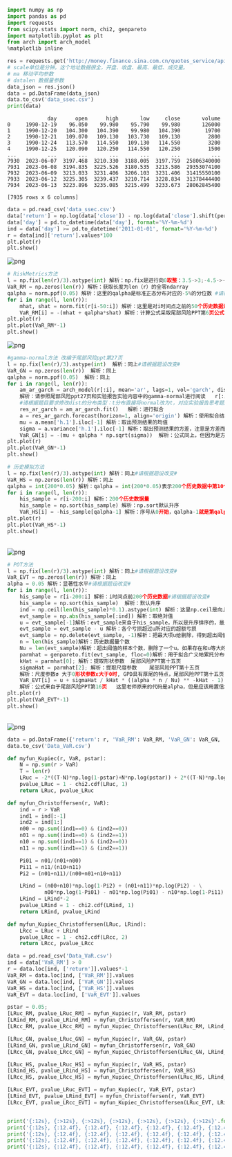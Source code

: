 ```python
import numpy as np
import pandas as pd
import requests
from scipy.stats import norm, chi2, genpareto
import matplotlib.pyplot as plt
from arch import arch_model
%matplotlib inline
```


```python
res = requests.get('http://money.finance.sina.com.cn/quotes_service/api/json_v2.php/CN_MarketData.getKLineData?symbol=sh000001&scale=240&ma=no&datalen=10000')
# scale单位是分钟。这个地址数据很全，开盘、收盘、最高、最低、成交量。
# ma 移动平均参数
# datalen 数据量参数
data_json = res.json()
data = pd.DataFrame(data_json)
data.to_csv('data_ssec.csv')
print(data)
```

                 day      open      high       low     close       volume
    0     1990-12-19    96.050    99.980    95.790    99.980       126000
    1     1990-12-20   104.300   104.390    99.980   104.390        19700
    2     1990-12-21   109.070   109.130   103.730   109.130         2800
    3     1990-12-24   113.570   114.550   109.130   114.550         3200
    4     1990-12-25   120.090   120.250   114.550   120.250         1500
    ...          ...       ...       ...       ...       ...          ...
    7930  2023-06-07  3197.468  3210.330  3188.005  3197.759  25806340000
    7931  2023-06-08  3194.835  3225.526  3180.535  3213.586  29353074100
    7932  2023-06-09  3213.033  3231.406  3206.103  3231.406  31415550100
    7933  2023-06-12  3225.305  3239.437  3210.714  3228.834  31378444400
    7934  2023-06-13  3223.896  3235.085  3215.499  3233.673  28062845400
    
    [7935 rows x 6 columns]



```python
data = pd.read_csv('data_ssec.csv')
data['return'] = np.log(data['close']) - np.log(data['close'].shift(periods=1))
data['day'] = pd.to_datetime(data['day'], format='%Y-%m-%d')
ind = data['day'] >= pd.to_datetime('2011-01-01', format='%Y-%m-%d')
r = data[ind]['return'].values*100
plt.plot(r)
plt.show()
```


![png](output_2_0.png)
    



```python
# RiskMetrics方法
l = np.fix(len(r)/3).astype(int) 解析：np.fix是进行向0取整：3.5->3;-4.5->-4。这里len(r)/3是三分位点，样本内外数据为1/2（注意这里不是样本内外数据1/1）#请根据题目要求更改#
VaR_RM = np.zeros(len(r)) 解析：获取长度为len（r）的全零ndarray
qalpha = norm.ppf(0.05) 解析：这里的qalpha是标准正态分布对应的-5%的分位数 #请根据题目要求更改#
for i in range(l, len(r)):  
    mhat, shat = norm.fit(r[i-50:i]) 解析：这里是对i时间点之前的50个历史数据进行正态分布拟合，然后返回mhat均值和shat标准差  #请根据题设要求修改历史数据量#
    VaR_RM[i] = -(mhat + qalpha*shat) 解析：计算公式采取尾部风险PPT第6页公式，计算单期VaR   #请根据题设条件修改VaR期数#
plt.plot(r)
plt.plot(VaR_RM*-1)
plt.show()
```


![png](output_3_0.png)
    



```python
#gamma-normal方法 改编于尾部风险ppt第27页
l = np.fix(len(r)/3).astype(int)  解析：同上#请根据题设改变#
VaR_GN = np.zeros(len(r))  解析：同上
qalpha = norm.ppf(0.05)  解析：同上
for i in range(l, len(r)):
    am_ar_garch = arch_model(r[:i], mean='ar', lags=1, vol='garch', dist='normal', p=2, q=2) 
    解析：请参照尾部风险ppt27页和实验报告实验内容中的gamma-normal进行阅读   r[:i]表示使用i时间点之前的数据，lags=1表示均值方程的滞后项为1阶，vol=‘garch’表示采用garch，dist=‘normal’表示采用标准正态分布，p、q=2表示条件方差方程中的两个滞后项为2.
    #请根据题目要求修改dist的分布类型：t分布直接将normal改为t，对应实验报告思考题内容；将p、q、lags也进行题目条件修改。
    res_ar_garch = am_ar_garch.fit()   解析：进行拟合
    a = res_ar_garch.forecast(horizon=1, align='origin') 解析：使用拟合结果进行预测，horizon=1表示预测1期的值
    mu = a.mean['h.1'].iloc[-1] 解析：取出预测结果的均值
    sigma = a.variance['h.1'].iloc[-1] 解析：取出预测结果的方差，注意是方差而不是标准差
    VaR_GN[i] = -(mu + qalpha * np.sqrt(sigma))  解析：公式同上，但因为是方差而非标准差所以要开方
plt.plot(r)
plt.plot(VaR_GN*-1)
plt.show()
```


```python
# 历史模拟方法
l = np.fix(len(r)/3).astype(int) 解析：同上#请根据题设改变#
VaR_HS = np.zeros(len(r)) 解析：同上
qalpha = int(200*0.05) 解析：qalpha = int(200*0.05)表示200个历史数据中第10个#请根据题设修改历史数据量和分位数值
for i in range(l, len(r)):
    his_sample = r[i-200:i] 解析：200个历史数据量
    his_sample = np.sort(his_sample) 解析：np.sort默认升序
    VaR_HS[i] = -his_sample[qalpha-1] 解析：序号从0开始，qalpha-1就是第qalpha个。之所以要乘个负号，是因为his_sample[qalpha-1]是实际的收益率。这里不乘的话，因为后面要再乘一个-1，就会导致如果明明是正的收益率却结果会亏钱
plt.plot(r)
plt.plot(VaR_HS*-1)
plt.show()
```


​    
![png](output_5_0.png)
​    



```python
# POT方法
l = np.fix(len(r)/3).astype(int) 解析：同上#请根据题设改变#
VaR_EVT = np.zeros(len(r)) 解析：同上
alpha = 0.05 解析：显著性水平#请根据题设改变#
for i in range(l, len(r)):  
    his_sample = r[i-200:i] 解析：i时间点前200个历史数据#请根据题设改变#
    his_sample = np.sort(his_sample)  解析：默认升序
    ind = np.ceil(len(his_sample)*0.1).astype(int) 解析：这里np.ceil是向上取整（1.1变2）和np.fix不同。阈值设置u为样本内数据十分位对应的值0.1#请根据题设条件改变#
    evt_sample = np.abs(his_sample[:ind]) 解析：取绝对值
    u = evt_sample[-1]解析：evt_sample来自于his_sample，所以是升序排序的，最后一项就是其中最大项
    evt_sample = evt_sample - u 解析：各个亏损超过u所对应的超额亏损
    evt_sample = np.delete(evt_sample, -1)解析：把最大项u给删除，得到超出阈值部分样本
    n = len(his_sample)解析：历史数据量个数
    Nu = len(evt_sample)解析：超出阈值的样本个数，删除了一个u。如果存在和u等大的，也称作超出阈值的样本个数就行了。
    parmhat = genpareto.fit(evt_sample, floc=0)解析：用于拟合广义帕累托分布GPD尾部风险PPT第十五页
    kHat = parmhat[0]; 解析：提取形状参数  尾部风险PPT第十五页
    sigmaHat = parmhat[2]; 解析：提取尺度参数    尾部风险PPT第十五页
    解析：尺度参数σ 大于0形状参数ε大于0时, GPD具有厚尾的特点，尾部风险PPT第十五页，注意可能出题要求判断
    VaR_EVT[i] = u + sigmaHat / kHat * ((alpha * n / Nu) ** -kHat - 1)
    解析：公式来自于尾部风险PPT第16页   这里老师原来的代码是alpha，但是应该用置信水平而不是显著性水平我直接就改了
plt.plot(r)
plt.plot(VaR_EVT*-1)
plt.show()
```


​    
![png](output_6_0.png)
​    



```python
data = pd.DataFrame({'return': r, 'VaR_RM': VaR_RM, 'VaR_GN': VaR_GN, 'VaR_HS': VaR_HS, 'VaR_EVT': VaR_EVT})
data.to_csv('Data_VaR.csv')
```


```python
def myfun_Kupiec(r, VaR, pstar):
    N = np.sum(r > VaR)
    T = len(r)
    LRuc = -2*((T-N)*np.log(1-pstar)+N*np.log(pstar)) + 2*((T-N)*np.log(1-N/T)+N*np.log(N/T))
    pvalue_LRuc = 1 - chi2.cdf(LRuc, 1)
    return LRuc, pvalue_LRuc

def myfun_Christoffersen(r, VaR):
    ind = r > VaR
    ind1 = ind[:-1]
    ind2 = ind[1:]
    n00 = np.sum((ind1==0) & (ind2==0))
    n01 = np.sum((ind1==0) & (ind2==1))
    n10 = np.sum((ind1==1) & (ind2==0))
    n11 = np.sum((ind1==1) & (ind2==1))

    Pi01 = n01/(n01+n00)
    Pi11 = n11/(n10+n11)
    Pi2 = (n01+n11)/(n00+n01+n10+n11)

    LRind = (n00+n10)*np.log(1-Pi2) + (n01+n11)*np.log(Pi2) - \
            n00*np.log(1-Pi01) - n01*np.log(Pi01) - n10*np.log(1-Pi11) - n11*np.log(Pi11)
    LRind = LRind*-2
    pvalue_LRind = 1 - chi2.cdf(LRind, 1)
    return LRind, pvalue_LRind

def myfun_Kupiec_Christoffersen(LRuc, LRind):
    LRcc = LRuc + LRind
    pvalue_LRcc = 1 - chi2.cdf(LRcc, 2)
    return LRcc, pvalue_LRcc

data = pd.read_csv('Data_VaR.csv')
ind = data['VaR_RM'] > 0
r = data.loc[ind, ['return']].values*-1
VaR_RM = data.loc[ind, ['VaR_RM']].values
VaR_GN = data.loc[ind, ['VaR_GN']].values
VaR_HS = data.loc[ind, ['VaR_HS']].values
VaR_EVT = data.loc[ind, ['VaR_EVT']].values

pstar = 0.05;
[LRuc_RM, pvalue_LRuc_RM] = myfun_Kupiec(r, VaR_RM, pstar)
[LRind_RM, pvalue_LRind_RM] = myfun_Christoffersen(r, VaR_RM)
[LRcc_RM, pvalue_LRcc_RM] = myfun_Kupiec_Christoffersen(LRuc_RM, LRind_RM)

[LRuc_GN, pvalue_LRuc_GN] = myfun_Kupiec(r, VaR_GN, pstar)
[LRind_GN, pvalue_LRind_GN] = myfun_Christoffersen(r, VaR_GN)
[LRcc_GN, pvalue_LRcc_GN] = myfun_Kupiec_Christoffersen(LRuc_GN, LRind_GN)

[LRuc_HS, pvalue_LRuc_HS] = myfun_Kupiec(r, VaR_HS, pstar)
[LRind_HS, pvalue_LRind_HS] = myfun_Christoffersen(r, VaR_HS)
[LRcc_HS, pvalue_LRcc_HS] = myfun_Kupiec_Christoffersen(LRuc_HS, LRind_HS)

[LRuc_EVT, pvalue_LRuc_EVT] = myfun_Kupiec(r, VaR_EVT, pstar)
[LRind_EVT, pvalue_LRind_EVT] = myfun_Christoffersen(r, VaR_EVT)
[LRcc_EVT, pvalue_LRcc_EVT] = myfun_Kupiec_Christoffersen(LRuc_EVT, LRind_EVT)


print('{:12s}, {:>12s}, {:>12s}, {:>12s}, {:>12s}, {:>12s}, {:>12s}'.format('', 'LRuc', 'pLRuc', 'LRind', 'pLRind', 'LRcc', 'pLRcc'))
print('{:12s}, {:12.4f}, {:12.4f}, {:12.4f}, {:12.4f}, {:12.4f}, {:12.4f}'.format('RiskMetrics', LRuc_RM, pvalue_LRuc_RM, LRind_RM, pvalue_LRind_RM, LRcc_RM, pvalue_LRcc_RM))
print('{:12s}, {:12.4f}, {:12.4f}, {:12.4f}, {:12.4f}, {:12.4f}, {:12.4f}'.format('GarchNormal', LRuc_GN, pvalue_LRuc_GN, LRind_GN, pvalue_LRind_GN, LRcc_GN, pvalue_LRcc_GN))
print('{:12s}, {:12.4f}, {:12.4f}, {:12.4f}, {:12.4f}, {:12.4f}, {:12.4f}'.format('HisSim', LRuc_HS, pvalue_LRuc_HS, LRind_HS, pvalue_LRind_HS, LRcc_HS, pvalue_LRcc_HS))
print('{:12s}, {:12.4f}, {:12.4f}, {:12.4f}, {:12.4f}, {:12.4f}, {:12.4f}'.format('EVT GPD', LRuc_EVT, pvalue_LRuc_EVT, LRind_EVT, pvalue_LRind_EVT,LRcc_EVT, pvalue_LRcc_EVT))
```
